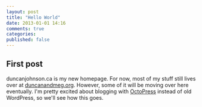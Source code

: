 ```yaml
---
layout: post
title: "Hello World"
date: 2013-01-01 14:16
comments: true
categories: 
published: false
---
```


## First post

duncanjohnson.ca is my new homepage. For now, most of my stuff still lives over at [duncanandmeg.org](http://www.duncanandmeg.org). However, some of it will be moving over here eventually. I'm pretty excited about blogging with [OctoPress](http://octopress.org/) instead of old WordPress, so we'll see how this goes.